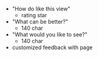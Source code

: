 - "How do like this view"
    - rating star
- "What can be better?"
    - 140 char 
- "What would you like to see?"
    - 140 char
- customized feedback with page

